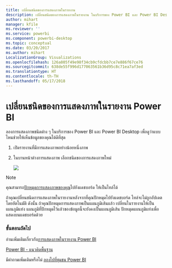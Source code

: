 ```yaml
---
title: เปลี่ยนชนิดของการแสดงภาพในรายงาน
description: เปลี่ยนชนิดของการแสดงภาพในรายงาน ในบริการของ Power BI และ Power BI Desktop
author: mihart
manager: kfile
ms.reviewer: ''
ms.service: powerbi
ms.component: powerbi-desktop
ms.topic: conceptual
ms.date: 03/20/2017
ms.author: mihart
LocalizationGroup: Visualizations
ms.openlocfilehash: 126a805f49e98f34cb9cfdcbb7ce7e886f67ce76
ms.sourcegitcommit: 638de55f996d177063561b36d95c8c71ea7af3ed
ms.translationtype: HT
ms.contentlocale: th-TH
ms.lasthandoff: 05/17/2018
---
```

# <a name="change-the-type-of-visualization-in-a-power-bi-report"></a>เปลี่ยนชนิดของการแสดงภาพในรายงาน Power BI
ลองการแสดงภาพชนิดต่าง ๆ ในบริการของ Power BI และ Power BI Desktop เพื่อดูว่าแบบไหนช่วยให้เห็นข้อมูลของคุณได้ดีที่สุด 

1. เปิดรายงานที่มีการแสดงภาพอย่างน้อยหนึ่งภาพ   
2. ในบานหน้าต่างการแสดงภาพ เลือกชนิดของการแสดงภาพใหม่  
   
   ![](media/power-bi-report-change-visualization-type/changeviz.gif)

> [!NOTE]
> คุณสามารถ[ปักหมุดการแสดงภาพของคุณ](service-dashboard-pin-tile-from-report.md)ไปยังแดชบอร์ด ให้เป็นไทล์ได้
> 
> 

ถ้าคุณเปลี่ยนชนิดการแสดงภาพในรายงานหลังจากที่คุณปักหมุดไปยังแดชบอร์ด ไทล์จะไม่ถูกอัปเดตโดยอัตโนมัติ ดังนั้น ถ้าคุณปักหมุดการแสดงภาพเป็นแผนภูมิเส้นแล้ว เปลี่ยนในรายงานให้เป็นแผนภูมิแท่ง แผนภูมิที่ปักหมุดไว้แล้วของข้อมูลนี้จะยังคงเป็นแผนภูมิเส้น ปักหมุดแผนภูมิแท่งเพื่อแสดงบนแดชบอร์ดด้วย

### <a name="next-steps"></a>ขั้นตอนถัดไป
อ่านเพิ่มเติมเกี่ยวกับ[การแสดงภาพในรายงาน Power BI](power-bi-report-visualizations.md)

[Power BI - แนวคิดพื้นฐาน](service-basic-concepts.md)

มีคำถามเพิ่มเติมหรือไม่ [ลองไปที่ชุมชน Power BI](http://community.powerbi.com/)

